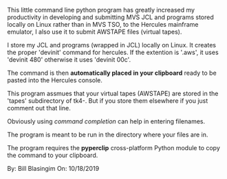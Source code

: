 This little command line python program has greatly increased my productivity in developing and submitting MVS JCL and programs  stored locally on Linux rather than in MVS TSO, to the Hercules mainframe emulator, I also use it to submit AWSTAPE files (virtual tapes).

I store my JCL and programs (wrapped in JCL) locally on Linux. It creates the proper 'devinit' command for hercules. If the extention is '.aws', it uses 'devinit 480' otherwise it uses 'devinit 00c'. 

The command is then **automatically placed in your clipboard** ready to be pasted into the Hercules console.

This program assmues that your virtual tapes (AWSTAPE) are stored in the 'tapes' subdirectory of tk4-. But if you store them elsewhere if you just comment out that line.

Obviously using *command completion* can help in entering filenames.

The program is meant to be run in the directory where your files are in.

The program requires the **pyperclip** cross-platform Python module to copy the command to your clipboard.

By: Bill Blasingim
On: 10/18/2019